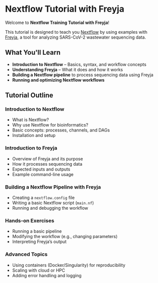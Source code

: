# **Nextflow Tutorial with Freyja**

Welcome to **Nextflow Training Tutorial with Freyja**! 

This tutorial is designed to teach you [Nextflow](https://www.nextflow.io/docs/latest/overview.html) by using examples with [Freyja](https://andersen-lab.github.io/Freyja/index.html#), a tool for analyzing SARS-CoV-2 wastewater sequencing data.

## **What You'll Learn**
- **Introduction to Nextflow** – Basics, syntax, and workflow concepts
- **Understanding Freyja** – What it does and how it works
- **Building a Nextflow pipeline** to process sequencing data using Freyja
- **Running and optimizing Nextflow workflows**

## **Tutorial Outline**

### **Introduction to Nextflow**
- What is Nextflow?
- Why use Nextflow for bioinformatics?
- Basic concepts: processes, channels, and DAGs
- Installation and setup

### **Introduction to Freyja**
- Overview of Freyja and its purpose
- How it processes sequencing data
- Expected inputs and outputs
- Example command-line usage

### **Building a Nextflow Pipeline with Freyja**
- Creating a `nextflow.config` file
- Writing a basic Nextflow script (`main.nf`)
- Running and debugging the workflow

### **Hands-on Exercises**
- Running a basic pipeline
- Modifying the workflow (e.g., changing parameters)
- Interpreting Freyja’s output

### **Advanced Topics**
- Using containers (Docker/Singularity) for reproducibility
- Scaling with cloud or HPC
- Adding error handling and logging
